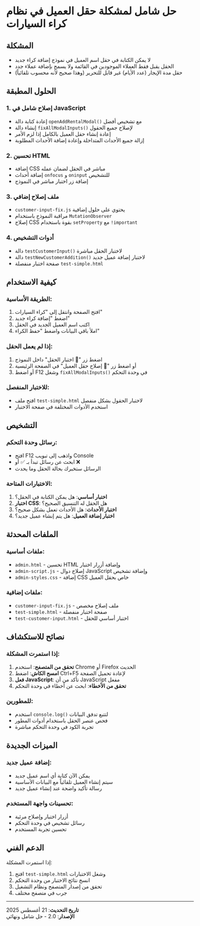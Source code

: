 # حل شامل لمشكلة حقل العميل في نظام كراء السيارات

## المشكلة
- لا يمكن الكتابة في حقل اسم العميل في نموذج إضافة كراء جديد
- الحقل يقبل فقط العملاء الموجودين في القائمة ولا يسمح بإضافة عملاء جدد
- حقل مدة الإيجار (عدد الأيام) غير قابل للتحرير (وهذا صحيح لأنه محسوب تلقائياً)

## الحلول المطبقة

### 1. إصلاح شامل في JavaScript
- إعادة كتابة دالة `openAddRentalModal()` مع تشخيص أفضل
- إنشاء دالة `fixAllModalInputs()` لإصلاح جميع الحقول
- إعادة إنشاء حقل العميل بالكامل إذا لزم الأمر
- إزالة جميع الأحداث المتداخلة وإعادة إضافة الأحداث المطلوبة

### 2. تحسين HTML
- إضافة CSS مباشر في الحقل لضمان عمله
- إضافة أحداث `onfocus` و `oninput` للتشخيص
- إضافة زر اختبار مباشر في النموذج

### 3. ملف إصلاح إضافي
- `customer-input-fix.js` يحتوي على حلول إضافية
- مراقبة النموذج باستخدام `MutationObserver`
- إصلاح CSS بقوة باستخدام `setProperty` مع `!important`

### 4. أدوات التشخيص
- دالة `testCustomerInput()` لاختبار الحقل مباشرة
- دالة `testNewCustomerAddition()` لاختبار إضافة عميل جديد
- صفحة اختبار منفصلة `test-simple.html`

## كيفية الاستخدام

### الطريقة الأساسية:
1. افتح الصفحة وانتقل إلى "كراء السيارات"
2. اضغط "إضافة كراء جديد"
3. اكتب اسم العميل الجديد في الحقل
4. املأ باقي البيانات واضغط "حفظ الكراء"

### إذا لم يعمل الحقل:
1. اضغط زر "🔧 اختبار الحقل" داخل النموذج
2. أو اضغط زر "🔧 إصلاح حقل العميل" في الصفحة الرئيسية
3. أو اضغط F12 وشغل `fixAllModalInputs()` في وحدة التحكم

### للاختبار المنفصل:
- افتح ملف `test-simple.html` لاختبار الحقول بشكل منفصل
- استخدم الأدوات المختلفة في صفحة الاختبار

## التشخيص

### رسائل وحدة التحكم:
- افتح F12 واذهب إلى تبويب Console
- ابحث عن رسائل تبدأ بـ ✅ أو ❌
- الرسائل ستخبرك بحالة الحقل وما يحدث

### الاختبارات المتاحة:
1. **اختبار أساسي**: هل يمكن الكتابة في الحقل؟
2. **اختبار CSS**: هل الحقل له التنسيق الصحيح؟
3. **اختبار الأحداث**: هل الأحداث تعمل بشكل صحيح؟
4. **اختبار إضافة العميل**: هل يتم إنشاء عميل جديد؟

## الملفات المحدثة

### ملفات أساسية:
- `admin.html` - تحسين HTML وإضافة أزرار اختبار
- `admin-script.js` - إصلاح دوال JavaScript وإضافة تشخيص
- `admin-styles.css` - إضافة CSS خاص بحقل العميل

### ملفات إضافية:
- `customer-input-fix.js` - ملف إصلاح مخصص
- `test-simple.html` - صفحة اختبار منفصلة
- `test-customer-input.html` - اختبار أساسي للحقل

## نصائح للاستكشاف

### إذا استمرت المشكلة:
1. **تحقق من المتصفح**: استخدم Chrome أو Firefox الحديث
2. **امسح الكاش**: اضغط Ctrl+F5 لإعادة تحميل الصفحة
3. **فعل JavaScript**: تأكد من أن JavaScript مفعل
4. **تحقق من الأخطاء**: ابحث عن أخطاء في وحدة التحكم

### للمطورين:
- استخدم `console.log()` لتتبع تدفق البيانات
- فحص عنصر الحقل باستخدام أدوات المطور
- تجربة الكود في وحدة التحكم مباشرة

## الميزات الجديدة

### إضافة عميل جديد:
- يمكن الآن كتابة أي اسم عميل جديد
- سيتم إنشاء العميل تلقائياً مع البيانات الأساسية
- رسالة تأكيد واضحة عند إنشاء عميل جديد

### تحسينات واجهة المستخدم:
- أزرار اختبار وإصلاح مرئية
- رسائل تشخيص في وحدة التحكم
- تحسين تجربة المستخدم

## الدعم الفني

إذا استمرت المشكلة:
1. افتح `test-simple.html` وشغل الاختبارات
2. انسخ نتائج الاختبار من وحدة التحكم
3. تحقق من إصدار المتصفح ونظام التشغيل
4. جرب في متصفح مختلف

---
**تاريخ التحديث**: 21 أغسطس 2025  
**الإصدار**: 2.0 - حل شامل ونهائي
